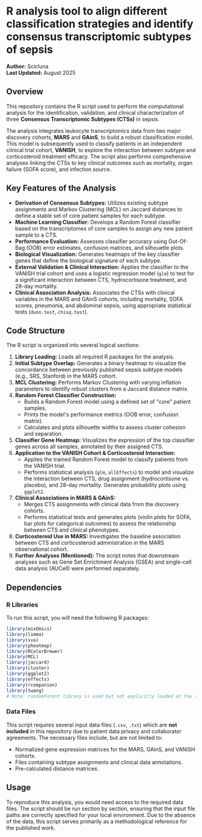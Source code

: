 # R analysis tool to align different classification strategies and identify consensus transcriptomic subtypes of sepsis

**Author:** Scicluna  
**Last Updated:** August 2025

## Overview

This repository contains the R script used to perform the computational analysis for the identification, validation, and clinical characterization of three **Consensus Transcriptomic Subtypes (CTSs)** in sepsis.

The analysis integrates leukocyte transcriptomics data from two major discovery cohorts, **MARS** and **GAinS**, to build a robust classification model. This model is subsequently used to classify patients in an independent clinical trial cohort, **VANISH**, to explore the interaction between subtype and corticosteroid treatment efficacy. The script also performs comprehensive analyses linking the CTSs to key clinical outcomes such as mortality, organ failure (SOFA score), and infection source.

## Key Features of the Analysis

  * **Derivation of Consensus Subtypes:** Utilizes existing subtype assignments and Markov Clustering (MCL) on Jaccard distances to define a stable set of core patient samples for each subtype.
  * **Machine Learning Classifier:** Develops a Random Forest classifier based on the transcriptomes of core samples to assign any new patient sample to a CTS.
  * **Performance Evaluation:** Assesses classifier accuracy using Out-Of-Bag (OOB) error estimates, confusion matrices, and silhouette plots.
  * **Biological Visualization:** Generates heatmaps of the key classifier genes that define the biological signature of each subtype.
  * **External Validation & Clinical Interaction:** Applies the classifier to the VANISH trial cohort and uses a logistic regression model (`glm`) to test for a significant interaction between CTS, hydrocortisone treatment, and 28-day mortality.
  * **Clinical Association Analysis:** Associates the CTSs with clinical variables in the MARS and GAinS cohorts, including mortality, SOFA scores, pneumonia, and abdominal sepsis, using appropriate statistical tests (`dunn.test`, `chisq.test`).

## Code Structure

The R script is organized into several logical sections:

1.  **Library Loading:** Loads all required R packages for the analysis.
2.  **Initial Subtype Overlap:** Generates a binary heatmap to visualize the concordance between previously published sepsis subtype models (e.g., SRS, Stanford) in the MARS cohort.
3.  **MCL Clustering:** Performs Markov Clustering with varying inflation parameters to identify robust clusters from a Jaccard distance matrix.
4.  **Random Forest Classifier Construction:**
      * Builds a Random Forest model using a defined set of "core" patient samples.
      * Prints the model's performance metrics (OOB error, confusion matrix).
      * Calculates and plots silhouette widths to assess cluster cohesion and separation.
5.  **Classifier Gene Heatmap:** Visualizes the expression of the top classifier genes across all samples, annotated by their assigned CTS.
6.  **Application to the VANISH Cohort & Corticosteroid Interaction:**
      * Applies the trained Random Forest model to classify patients from the VANISH trial.
      * Performs statistical analysis (`glm`, `allEffects`) to model and visualize the interaction between CTS, drug assignment (hydrocortisone vs. placebo), and 28-day mortality. Generates probability plots using `ggplot2`.
7.  **Clinical Associations in MARS & GAinS:**
      * Merges CTS assignments with clinical data from the discovery cohorts.
      * Performs statistical tests and generates plots (violin plots for SOFA, bar plots for categorical outcomes) to assess the relationship between CTS and clinical phenotypes.
8.  **Corticosteroid Use in MARS:** Investigates the baseline association between CTS and corticosteroid administration in the MARS observational cohort.
9.  **Further Analyses (Mentioned):** The script notes that downstream analyses such as Gene Set Enrichment Analysis (GSEA) and single-cell data analysis (AUCell) were performed separately.

## Dependencies

### R Libraries

To run this script, you will need the following R packages:

```r
library(mixOmics)
library(limma)
library(sva)
library(pheatmap)
library(RColorBrewer)
library(MCL)
library(jaccard)
library(cluster)
library(ggplot2)
library(effects)
library(rcompanion)
library(twang)
# Note: randomForest library is used but not explicitly loaded at the top.
```

### Data Files

This script requires several input data files (`.csv`, `.txt`) which are **not included** in this repository due to patient data privacy and collaborator agreements. The necessary files include, but are not limited to:

  * Normalized gene expression matrices for the MARS, GAinS, and VANISH cohorts.
  * Files containing subtype assignments and clinical data annotations.
  * Pre-calculated distance matrices.

## Usage

To reproduce this analysis, you would need access to the required data files. The script should be run section by section, ensuring that the input file paths are correctly specified for your local environment. Due to the absence of the data, this script serves primarily as a methodological reference for the published work.

